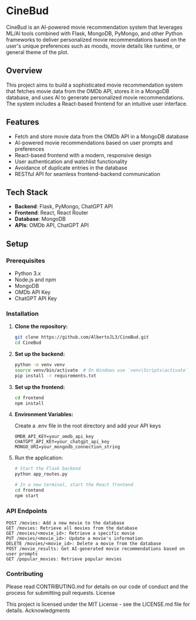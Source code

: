# CineBud

CineBud is an AI-powered movie recommendation system that leverages ML/AI tools combined with Flask, MongoDB, PyMongo, and other Python frameworks to deliver personalized movie recommendations based on the user's unique preferences such as moods, movie details like runtime, or general theme of the plot.

## Overview

This project aims to build a sophisticated movie recommendation system that fetches movie data from the OMDb API, stores it in a MongoDB database, and uses AI to generate personalized movie recommendations. The system includes a React-based frontend for an intuitive user interface.

## Features

- Fetch and store movie data from the OMDb API in a MongoDB database
- AI-powered movie recommendations based on user prompts and preferences
- React-based frontend with a modern, responsive design
- User authentication and watchlist functionality
- Avoidance of duplicate entries in the database
- RESTful API for seamless frontend-backend communication

## Tech Stack

- **Backend**: Flask, PyMongo, ChatGPT API
- **Frontend**: React, React Router
- **Database**: MongoDB
- **APIs**: OMDb API, ChatGPT API

## Setup

### Prerequisites

- Python 3.x
- Node.js and npm
- MongoDB
- OMDb API Key
- ChatGPT API Key

### Installation

1. **Clone the repository:**
   ```bash
   git clone https://github.com/AlbertoJL3/CineBud.git
   cd CineBud
2. **Set up the backend:**
   ```bash
   python -m venv venv
   source venv/bin/activate  # On Windows use `venv\Scripts\activate`
   pip install -r requirements.txt
   ```
3. **Set up the frontend:**
   ```bash
   cd frontend
   npm install
   ```
4. **Environment Variables:**

   Create a .env file in the root directory and add your API keys
   ```
   OMDB_API_KEY=your_omdb_api_key
   CHATGPT_API_KEY=your_chatgpt_api_key
   MONGO_URI=your_mongodb_connection_string
   ```
5. Run the application:
   ```bash
   # Start the Flask backend
   python app_routes.py

   # In a new terminal, start the React frontend
   cd frontend
   npm start
   ```
### API Endpoints
```
POST /movies: Add a new movie to the database
GET /movies: Retrieve all movies from the database
GET /movies/<movie_id>: Retrieve a specific movie
PUT /movies/<movie_id>: Update a movie's information
DELETE /movies/<movie_id>: Delete a movie from the database
POST /movie_results: Get AI-generated movie recommendations based on user prompts
GET /popular_movies: Retrieve popular movies
```
### Contributing
Please read CONTRIBUTING.md for details on our code of conduct and the process for submitting pull requests.
License

This project is licensed under the MIT License - see the LICENSE.md file for details.
Acknowledgments
